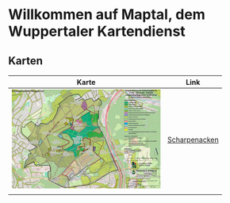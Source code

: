# Willkommen auf Maptal, dem Wuppertaler Kartendienst

## Karten

| Karte | Link |
|-----|---------------|
|     ![Scharpenacken](/docs/Scharpenacken.jpg)|[Scharpenacken](https://maptal.github.io/Scharpenacken/)               |
|     |               |

